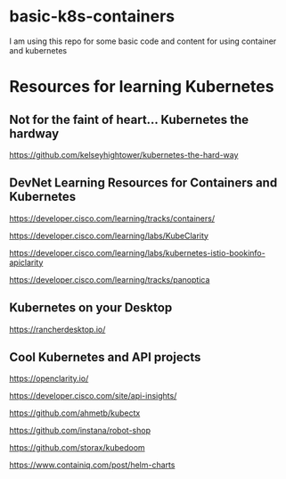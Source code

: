 # basic-k8s-containers
I am using this repo for some basic code and content for using container and kubernetes

# Resources for learning Kubernetes

## Not for the faint of heart... Kubernetes the hardway

<a href="https://github.com/kelseyhightower/kubernetes-the-hard-way" target="_blank">https://github.com/kelseyhightower/kubernetes-the-hard-way</a>

## DevNet Learning Resources for Containers and Kubernetes


<a href="https://developer.cisco.com/learning/tracks/containers/" target="_blank">https://developer.cisco.com/learning/tracks/containers/</a>


<a href="https://developer.cisco.com/learning/labs/KubeClarity" target="_blank">https://developer.cisco.com/learning/labs/KubeClarity</a>


<a href="https://developer.cisco.com/learning/labs/kubernetes-istio-bookinfo-apiclarity" target="_blank">https://developer.cisco.com/learning/labs/kubernetes-istio-bookinfo-apiclarity</a>


<a href="https://developer.cisco.com/learning/tracks/panoptica" target="_blank">https://developer.cisco.com/learning/tracks/panoptica</a>

## Kubernetes on your Desktop

<a href="https://rancherdesktop.io/" target="_blank">https://rancherdesktop.io/</a>

## Cool Kubernetes and API projects

<a href="https://openclarity.io/" target="_blank">https://openclarity.io/</a>

<a href="https://developer.cisco.com/site/api-insights/" target="_blank">https://developer.cisco.com/site/api-insights/</a>


<a href="https://github.com/ahmetb/kubectx" target="_blank">https://github.com/ahmetb/kubectx</a>


<a href="https://github.com/instana/robot-shop" target="_blank">https://github.com/instana/robot-shop</a>


<a href="https://github.com/storax/kubedoom" target="_blank">https://github.com/storax/kubedoom</a>


<a href="https://www.containiq.com/post/helm-charts" target="_blank">https://www.containiq.com/post/helm-charts</a>


